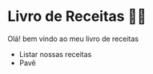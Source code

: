# Livro de Receitas :man_cook:

Olá! bem vindo ao meu livro de receitas 

* Listar nossas receitas 
* Pavê

